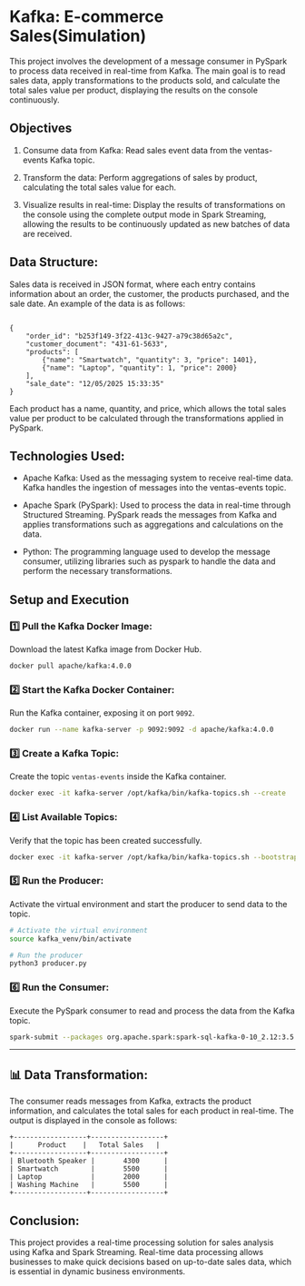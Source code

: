 # Kafka: E-commerce Sales(Simulation)
This project involves the development of a message consumer in PySpark to process data received in real-time from Kafka. The main goal is to read sales data, apply transformations to the products sold, and calculate the total sales value per product, displaying the results on the console continuously.

## Objectives
1. Consume data from Kafka: Read sales event data from the ventas-events Kafka topic.

2. Transform the data: Perform aggregations of sales by product, calculating the total sales value for each.

3. Visualize results in real-time: Display the results of transformations on the console using the complete output mode in Spark Streaming, allowing the results to be continuously updated as new batches of data are received.

## Data Structure:
Sales data is received in JSON format, where each entry contains information about an order, the customer, the products purchased, and the sale date. An example of the data is as follows:

```

{
    "order_id": "b253f149-3f22-413c-9427-a79c38d65a2c",
    "customer_document": "431-61-5633",
    "products": [
        {"name": "Smartwatch", "quantity": 3, "price": 1401},
        {"name": "Laptop", "quantity": 1, "price": 2000}
    ],
    "sale_date": "12/05/2025 15:33:35"
}

```

Each product has a name, quantity, and price, which allows the total sales value per product to be calculated through the transformations applied in PySpark.

## Technologies Used:
- Apache Kafka: Used as the messaging system to receive real-time data. Kafka handles the ingestion of messages into the ventas-events topic.

- Apache Spark (PySpark): Used to process the data in real-time through Structured Streaming. PySpark reads the messages from Kafka and applies transformations such as aggregations and calculations on the data.

- Python: The programming language used to develop the message consumer, utilizing libraries such as pyspark to handle the data and perform the necessary transformations.

## **Setup and Execution**

### **1️⃣ Pull the Kafka Docker Image:**

Download the latest Kafka image from Docker Hub.

```bash
docker pull apache/kafka:4.0.0
```

### **2️⃣ Start the Kafka Docker Container:**

Run the Kafka container, exposing it on port `9092`.

```bash
docker run --name kafka-server -p 9092:9092 -d apache/kafka:4.0.0
```

### **3️⃣ Create a Kafka Topic:**

Create the topic `ventas-events` inside the Kafka container.

```bash
docker exec -it kafka-server /opt/kafka/bin/kafka-topics.sh --create     --topic ventas-events     --bootstrap-server localhost:9092
```

### **4️⃣ List Available Topics:**

Verify that the topic has been created successfully.

```bash
docker exec -it kafka-server /opt/kafka/bin/kafka-topics.sh --bootstrap-server localhost:9092 --list
```

### **5️⃣ Run the Producer:**

Activate the virtual environment and start the producer to send data to the topic.

```bash
# Activate the virtual environment
source kafka_venv/bin/activate

# Run the producer
python3 producer.py
```

### **6️⃣ Run the Consumer:**

Execute the PySpark consumer to read and process the data from the Kafka topic.

```bash
spark-submit --packages org.apache.spark:spark-sql-kafka-0-10_2.12:3.5.0 consumer.py
```

---

## 📊 **Data Transformation:**

The consumer reads messages from Kafka, extracts the product information, and calculates the total sales for each product in real-time. The output is displayed in the console as follows:

```
+------------------+------------------+
|      Product    |   Total Sales   |
+------------------+------------------+
| Bluetooth Speaker |       4300      |
| Smartwatch        |       5500      |
| Laptop            |       2000      |
| Washing Machine   |       5500      |
+------------------+------------------+
```

## Conclusion:
This project provides a real-time processing solution for sales analysis using Kafka and Spark Streaming. Real-time data processing allows businesses to make quick decisions based on up-to-date sales data, which is essential in dynamic business environments.


